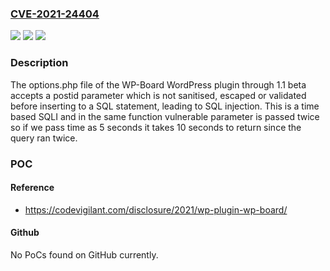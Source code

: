 ### [CVE-2021-24404](https://cve.mitre.org/cgi-bin/cvename.cgi?name=CVE-2021-24404)
![](https://img.shields.io/static/v1?label=Product&message=WP-Board&color=blue)
![](https://img.shields.io/static/v1?label=Version&message=1.1%20beta%3C%3D%201.1%20beta%20&color=brighgreen)
![](https://img.shields.io/static/v1?label=Vulnerability&message=CWE-89%20SQL%20Injection&color=brighgreen)

### Description

The options.php file of the WP-Board WordPress plugin through 1.1 beta accepts a postid parameter which is not sanitised, escaped or validated before inserting to a SQL statement, leading to SQL injection. This is a time based SQLI and in the same function vulnerable parameter is passed twice so if we pass time as 5 seconds it takes 10 seconds to return since the query ran twice.

### POC

#### Reference
- https://codevigilant.com/disclosure/2021/wp-plugin-wp-board/

#### Github
No PoCs found on GitHub currently.

